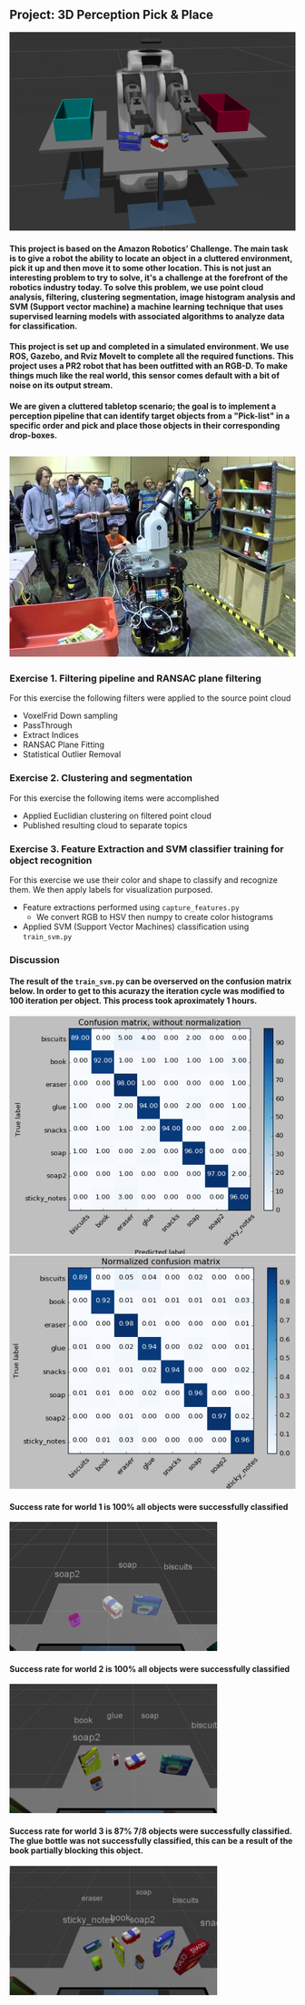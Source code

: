 [//]: # (Image References)
[image1]: ./images/intro.png
[image2]: ./images/intro2.png
[image3]: ./images/amazon.jpg
[image4]: ./images/conf_matrix_n100.png
[image5]: ./images/conf_matrix_normalized_n100.png
[image6]: ./images/world_1.png
[image7]: ./images/world_2.png
[image8]: ./images/world_3.png
## Project: 3D Perception Pick & Place
![alt text][image1]

#### This project is based on the Amazon Robotics’ Challenge. The main task is to give a robot the ability to locate an object in a cluttered environment, pick it up and then move it to some other location. This is not just an interesting problem to try to solve, it's a challenge at the forefront of the robotics industry today. To solve this problem, we use point cloud analysis, filtering, clustering segmentation, image histogram analysis and SVM (Support vector machine) a machine learning technique that uses supervised learning models with associated algorithms to analyze data for classification.
#### This project is set up and completed in a simulated environment. We use ROS, Gazebo, and Rviz MoveIt to complete all the required functions. This project uses a PR2 robot that has been outfitted with an RGB-D. To make things much like the real world, this sensor comes default with a bit of noise on its output stream.
#### We are given a cluttered tabletop scenario; the goal is to implement a perception pipeline that can identify target objects from a "Pick-list" in a specific order and pick and place those objects in their corresponding drop-boxes.
![alt text][image3]
---
### Exercise 1. Filtering pipeline and RANSAC plane filtering
For this exercise the following filters were applied to the source point cloud
-   VoxelFrid Down sampling
-   PassThrough
-   Extract Indices
-   RANSAC Plane Fitting
-   Statistical Outlier Removal
### Exercise 2. Clustering and segmentation
For this exercise the following items were accomplished
-   Applied Euclidian clustering on filtered point cloud
-   Published resulting cloud to separate topics
### Exercise 3. Feature Extraction and SVM classifier training for object recognition
For this exercise we use their color and shape to classify and recognize them. We then apply labels for visualization purposed.
-   Feature extractions performed using `capture_features.py`
    - We convert RGB to HSV then numpy to create color histograms
- Applied SVM (Support Vector Machines) classification using `train_svm.py`     

### Discussion
#### The result of the `train_svm.py` can be overserved on the confusion matrix below. In order to get to this acurazy the iteration cycle was modified to 100 iteration per object. This process took aproximately 1 hours.
![alt text][image4]
![alt text][image5]
#### Success rate for world 1 is 100% all objects were successfully classified
![alt text][image6]
#### Success rate for world 2 is 100% all objects were successfully classified
![alt text][image7]
#### Success rate for world 3 is 87% 7/8 objects were successfully classified. The glue bottle was not successfully classified, this can be a result of the book partially blocking this object. 
![alt text][image8]
